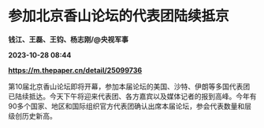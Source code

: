 # 参加北京香山论坛的代表团陆续抵京
**钱江、王磊、王钧、杨志刚/@央视军事**

**2023-10-28 08:44**

**https://m.thepaper.cn/detail/25099736**

第10届北京香山论坛即将开幕，参加本届论坛的美国、沙特、伊朗等多国代表团已陆续抵达。今天下午将迎来代表团、各方嘉宾以及媒体记者的报到高峰。今年有90多个国家、地区和国际组织官方代表团确认出席本届论坛，参会代表数量和层级创历史新高。